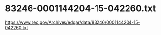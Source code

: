 # 83246-0001144204-15-042260.txt
https://www.sec.gov/Archives/edgar/data/83246/0001144204-15-042260.txt
